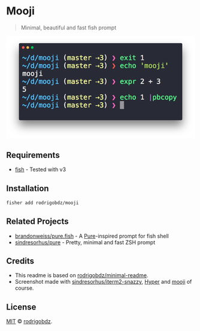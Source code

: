 # Mooji

> Minimal, beautiful and fast fish prompt

<img src="screenshot.png" width="864">

## Requirements

- [fish](https://github.com/fish-shell/fish-shell) - Tested with v3

## Installation

   ```sh
   fisher add rodrigobdz/mooji
   ```

## Related Projects

- [brandonweiss/pure.fish](https://github.com/brandonweiss/pure.fish) -
A [Pure](https://github.com/sindresorhus/pure)-inspired prompt for fish shell
- [sindresorhus/pure](https://github.com/sindresorhus/pure) - Pretty, minimal and fast ZSH prompt

## Credits

- This readme is based on [rodrigobdz/minimal-readme](https://github.com/rodrigobdz/minimal-readme).
- Screenshot made with [sindresorhus/iterm2-snazzy](https://github.com/sindresorhus/iterm2-snazzy), [Hyper](https://hyper.is) and [mooji](https://github.com/rodrigobdz/mooji) of course.

## License

[MIT](LICENSE) © [rodrigobdz](https://rodrigobdz.github.io/).
